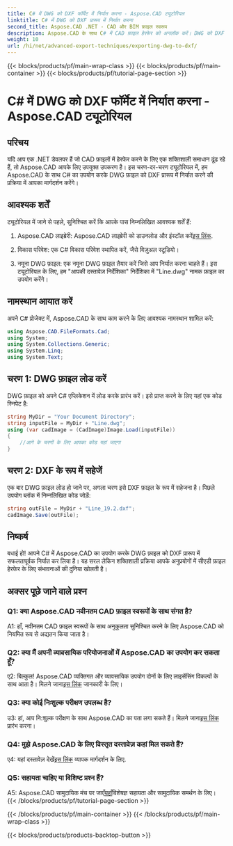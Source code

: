 ```yaml
---
title: C# में DWG को DXF फॉर्मेट में निर्यात करना - Aspose.CAD ट्यूटोरियल
linktitle: C# में DWG को DXF प्रारूप में निर्यात करना
second_title: Aspose.CAD .NET - CAD और BIM फ़ाइल स्वरूप
description: Aspose.CAD के साथ C# में CAD फ़ाइल हेरफेर को अनलॉक करें। DWG को DXF में आसानी से निर्यात करना सीखें। निर्बाध एकीकरण के लिए हमारी चरण-दर-चरण मार्गदर्शिका का पालन करें।
weight: 10
url: /hi/net/advanced-export-techniques/exporting-dwg-to-dxf/
---
```


{{< blocks/products/pf/main-wrap-class >}}
{{< blocks/products/pf/main-container >}}
{{< blocks/products/pf/tutorial-page-section >}}

# C# में DWG को DXF फॉर्मेट में निर्यात करना - Aspose.CAD ट्यूटोरियल

## परिचय

यदि आप एक .NET डेवलपर हैं जो CAD फ़ाइलों में हेरफेर करने के लिए एक शक्तिशाली समाधान ढूंढ रहे हैं, तो Aspose.CAD आपके लिए उपयुक्त उपकरण है। इस चरण-दर-चरण ट्यूटोरियल में, हम Aspose.CAD के साथ C# का उपयोग करके DWG फ़ाइल को DXF प्रारूप में निर्यात करने की प्रक्रिया में आपका मार्गदर्शन करेंगे।

## आवश्यक शर्तें

ट्यूटोरियल में जाने से पहले, सुनिश्चित करें कि आपके पास निम्नलिखित आवश्यक शर्तें हैं:

1.  Aspose.CAD लाइब्रेरी: Aspose.CAD लाइब्रेरी को डाउनलोड और इंस्टॉल करें[इस लिंक](https://releases.aspose.com/cad/net/).

2. विकास परिवेश: एक C# विकास परिवेश स्थापित करें, जैसे विज़ुअल स्टूडियो।

3. नमूना DWG फ़ाइल: एक नमूना DWG फ़ाइल तैयार करें जिसे आप निर्यात करना चाहते हैं। इस ट्यूटोरियल के लिए, हम "आपकी दस्तावेज़ निर्देशिका" निर्देशिका में "Line.dwg" नामक फ़ाइल का उपयोग करेंगे।

## नामस्थान आयात करें

अपने C# प्रोजेक्ट में, Aspose.CAD के साथ काम करने के लिए आवश्यक नामस्थान शामिल करें:

```csharp
using Aspose.CAD.FileFormats.Cad;
using System;
using System.Collections.Generic;
using System.Linq;
using System.Text;
```

## चरण 1: DWG फ़ाइल लोड करें

DWG फ़ाइल को अपने C# एप्लिकेशन में लोड करके प्रारंभ करें। इसे प्राप्त करने के लिए यहां एक कोड स्निपेट है:

```csharp
string MyDir = "Your Document Directory";
string inputFile = MyDir + "Line.dwg";
using (var cadImage = (CadImage)Image.Load(inputFile))
{
    //आगे के चरणों के लिए आपका कोड यहां जाएगा
}
```

## चरण 2: DXF के रूप में सहेजें

एक बार DWG फ़ाइल लोड हो जाने पर, अगला चरण इसे DXF फ़ाइल के रूप में सहेजना है। पिछले उपयोग ब्लॉक में निम्नलिखित कोड जोड़ें:

```csharp
string outFile = MyDir + "Line_19.2.dxf";
cadImage.Save(outFile);
```

## निष्कर्ष

बधाई हो! आपने C# में Aspose.CAD का उपयोग करके DWG फ़ाइल को DXF प्रारूप में सफलतापूर्वक निर्यात कर लिया है। यह सरल लेकिन शक्तिशाली प्रक्रिया आपके अनुप्रयोगों में सीएडी फ़ाइल हेरफेर के लिए संभावनाओं की दुनिया खोलती है।

## अक्सर पूछे जाने वाले प्रश्न

### Q1: क्या Aspose.CAD नवीनतम CAD फ़ाइल स्वरूपों के साथ संगत है?

A1: हाँ, नवीनतम CAD फ़ाइल स्वरूपों के साथ अनुकूलता सुनिश्चित करने के लिए Aspose.CAD को नियमित रूप से अद्यतन किया जाता है।

### Q2: क्या मैं अपनी व्यावसायिक परियोजनाओं में Aspose.CAD का उपयोग कर सकता हूँ?

 ए2: बिल्कुल! Aspose.CAD व्यक्तिगत और व्यावसायिक उपयोग दोनों के लिए लाइसेंसिंग विकल्पों के साथ आता है। मिलने जाना[इस लिंक](https://purchase.aspose.com/buy) जानकारी के लिए।

### Q3: क्या कोई निःशुल्क परीक्षण उपलब्ध है?

 उ3: हां, आप नि:शुल्क परीक्षण के साथ Aspose.CAD का पता लगा सकते हैं। मिलने जाना[इस लिंक](https://releases.aspose.com/) प्रारंभ करना।

### Q4: मुझे Aspose.CAD के लिए विस्तृत दस्तावेज़ कहां मिल सकते हैं?

 ए4: यहां दस्तावेज़ देखें[इस लिंक](https://reference.aspose.com/cad/net/) व्यापक मार्गदर्शन के लिए.

### Q5: सहायता चाहिए या विशिष्ट प्रश्न हैं?

 A5: Aspose.CAD सामुदायिक मंच पर जाएँ[यहाँ](https://forum.aspose.com/c/cad/19)विशेषज्ञ सहायता और सामुदायिक समर्थन के लिए।
{{< /blocks/products/pf/tutorial-page-section >}}

{{< /blocks/products/pf/main-container >}}
{{< /blocks/products/pf/main-wrap-class >}}

{{< blocks/products/products-backtop-button >}}
